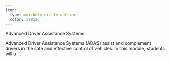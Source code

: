 ```yaml
---
icon:
  type: mdi:help-circle-outline
  color: 398126
---
```

Advanced Driver Assistance Systems

Advanced Driver Assistance Systems (ADAS) assist and complement drivers in the safe and effective control of vehicles. In this module, students will u ... 
